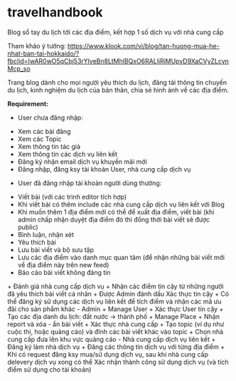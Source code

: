 # travelhandbook
Blog sổ tay du lịch tới các địa điểm, kết hợp 1 số dịch vụ với nhà cung cấp

Tham khảo ý tưởng: https://www.klook.com/vi/blog/tan-huong-mua-he-nhat-ban-tai-hokkaido/?fbclid=IwAR0wO5qCbj53rYlveBn8LtMhlBQxO6RALljRjMUpvD9XaCVyZLcynMcp_so

Trang blog dành cho mọi người yêu thích du lịch, đăng tải thông tin chuyến du lịch, kinh nghiệm du lịch của bản thân, chia sẻ hình ảnh về các địa điểm.

<b>Requirement:</b>
 - User chưa đăng nhập:
  + Xem các bài đăng
  + Xem các Topic
  + Xem thông tin tác giả
  + Xem thông tin các dịch vụ liên kết
  + Đăng ký nhận email dịch vụ khuyến mãi mới
  + Đăng nhập, đăng ksy tài khoản User, nhà cung cấp dịch vụ
 - User đã đăng nhập tài khoản người dùng thường:
  + Viết bài (với các trình editor tích hợp)
  + Khi viết bài có thêm include các nhà cung cấp dịch vụ liên kết với Blog
  + Khi muốn thêm 1 địa điểm mới có thể để xuất địa điểm, viết bài (khi admin chấp nhận duyệt địa điểm đó thì đồng thời bài viết sẽ được public)
  + Bình luận, nhận xét
  + Yêu thích bài
  + Lưu bài viết và bộ sưu tập
  + Lưu các địa điểm vào danh mục quan tâm (để nhận những bài viết mới về địa điểm này trên new feed)
  + Báo cáo bài viết không đáng tin
<More>
  + Đánh giá nhà cung cấp dịch vụ
  + Nhận các điểm tin cậy từ những người đã yêu thích bài viết cá nhân
  + Được Admin đánh dấu Xác thực tin cậy
  + Có thể đăng ký sử dụng các dịch vụ liên kết để tích điểm và nhận các mã ưu đãi cho sản phẩm khác
 - Admin
  + Manage User
  + Xác thực User tin cậy
  + Tạo các địa danh du lịch: đất nước -> thành phố
  + Manage Place
  + Nhận report và xóa - ẩn bài viết
  + Xác thực nhà cung cấp
  + Tạo topic (ví dụ như cuộc thi, hoặc quảng cáo) và đính các bài viết khác vào topic
  + Chọn nhà cung cấp đưa lên khu vực quảng cáo
 - Nhà cung cấp dịch vụ liên kết
  + Đăng ký làm nhà dịch vụ
  + Đăng các thông tin dịch vụ với từng địa điểm
  + Khi có request đăng ksy mua/sử dụng dịch vụ, sau khi nhà cung cấp delevery dịch vụ xong có thể Xác nhận thành công sử dụng dịch vụ (và tích điểm sử dụng cho tài khoản)
  
